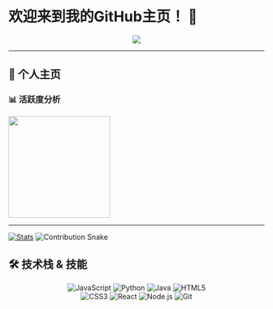 # 欢迎来到我的GitHub主页！ 👋

<p align="center">
  <img src="https://readme-typing-svg.herokuapp.com?font=Fira+Code&pause=1000&color=58A6FF&center=true&vCenter=true&width=435&lines=我是一名软件开发者;Hello+World!;Full+Stack+Developer;Open+Source+Enthusiast" />
</p>

---

## 🌟 个人主页

### 📊 活跃度分析
<img src="https://github-readme-stats.vercel.app/api?username=ShyDevilBoy&show_icons=true&theme=radical&hide_border=true&count_private=true" height="200"/>

---

[![Stats](https://github-readme-stats.vercel.app/api?username=ShyDevilBoy)]()
![Contribution Snake](https://raw.githubusercontent.com/ShyDevilBoy/ShyDevilBoy/output/github-contribution-grid-snake.svg)

## 🛠️ 技术栈 & 技能
<p align="center">
  <img src="https://img.shields.io/badge/JavaScript-F7DF1E?style=flat-square&logo=javascript&logoColor=black" alt="JavaScript" title="JavaScript">
  <img src="https://img.shields.io/badge/Python-3776AB?style=flat-square&logo=python&logoColor=white" alt="Python" title="Python">
  <img src="https://img.shields.io/badge/Java-ED8B00?style=flat-square&logo=openjdk&logoColor=white" alt="Java" title="Java">
  <img src="https://img.shields.io/badge/HTML5-E34F26?style=flat-square&logo=html5&logoColor=white" alt="HTML5" title="HTML5">
  <br>
  <img src="https://img.shields.io/badge/CSS3-1572B6?style=flat-square&logo=css3&logoColor=white" alt="CSS3" title="CSS3">
  <img src="https://img.shields.io/badge/React-20232A?style=flat-square&logo=react&logoColor=61DAFB" alt="React" title="React">
  <img src="https://img.shields.io/badge/Node.js-43853D?style=flat-square&logo=node.js&logoColor=white" alt="Node.js" title="Node.js">
  <img src="https://img.shields.io/badge/Git-F05032?style=flat-square&logo=git&logoColor=white" alt="Git" title="Git">
</p>

